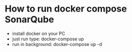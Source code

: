# How to run docker compose SonarQube

- install docker on your PC
- just run type: docker-compose up
- run in background: docker-compose up -d